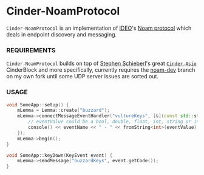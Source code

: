 # Cinder-NoamProtocol
`Cinder-NoamProtocol` is an implementation of [IDEO](http://www.ideo.com)'s [Noam protocol](http://noam.io/) which deals in endpoint discovery and messaging.

### REQUIREMENTS
`Cinder-NoamProtocol` builds on top of [Stephen Schieberl](http://www.bantherewind.com)'s great [`Cinder-Asio`](https://github.com/BanTheRewind/Cinder-Asio) CinderBlock and more specifically, currently requires the [noam-dev](https://github.com/pizthewiz/Cinder-Asio/tree/noam-dev) branch on my own fork until some UDP server issues are sorted out.

### USAGE
```C++
void SomeApp::setup() {
    mLemma = Lemma::create("buzzard");
    mLemma->connectMessageEventHandler("vultureKeys", [&](const std::string& eventName, const std::string& eventValue) {
        // eventValue could be a bool, double, float, int, string or JsonTree
        console() << eventName << " - " << fromString<int>(eventValue) << std::endl;
    });
    mLemma->begin();
}

void SomeApp::keyDown(KeyEvent event) {
    mLemma->sendMessage("buzzardKeys", event.getCode());
}
```
